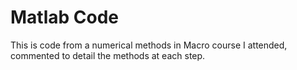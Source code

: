 # Matlab Code
This is code from a numerical methods in Macro course I attended, commented to 
detail the methods at each step. 
